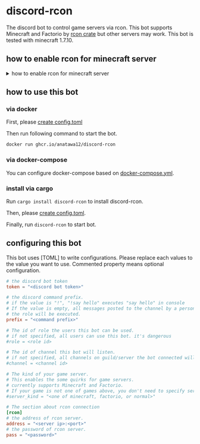 discord-rcon
======

The discord bot to control game servers via rcon.
This bot supports Minecraft and Factorio by [rcon crate] 
but other servers may work.
This bot is tested with minecraft 1.7.10.

[rcon crate]: https://crates.io/crates/rcon

## how to enable rcon for minecraft server

<details>
<summary>how to enable rcon for minecraft server</summary>

1. replace `enable-rcon=false` to `enable-rcon=true` in `server.properties`
2. add `rcon.password=PASSWORD` (please replace `PASSWORD` with password 
   you want to use) to `server.properties`

</details>

## how to use this bot

### via docker

First, please [create config.toml]

Then run following command to start the bot.
```bash
docker run ghcr.io/anatawa12/discord-rcon
```

### via docker-compose

You can configure docker-compose based on [docker-compose.yml].

### install via cargo

Run ``cargo install discord-rcon`` to install discord-rcon.

Then, please [create config.toml].

Finally, run ``discord-rcon`` to start bot.

## configuring this bot

This bot uses [TOML] to write configurations.
Please replace each values to the value you want to use.
Commented property means optional configuration.

```toml
# the discord bot token
token = "<discord bot token>"

# the discord command prefix.
# if the value is "!", "!say hello" executes "say hello" in console
# If the value is empty, all messages posted to the channel by a person who has
# the role will be executed.
prefix = "<command prefix>"

# The id of role the users this bot can be used.
# if not specified, all users can use this bot. it's dangerous
#role = <role id>

# The id of channel this bot will listen.
# if not specified, all channels on guild/server the bot connected will be watched.
#channel = <channel id>

# The kind of your game server.
# This enables the some quirks for game servers.
# currently supports Minecraft and Factorio.
# If your game is not one of games above, you don't need to specify server_kind
#server_kind = "<one of minecraft, factorio, or normal>"

# The section about rcon connection
[rcon]
# the address of rcon server.
address = "<server ip>:<port>"
# the password of rcon server.
pass = "<password>"
```

[create config.toml]: #configuring-this-bot
[docker-compose.yml]: docker-compose.yml
